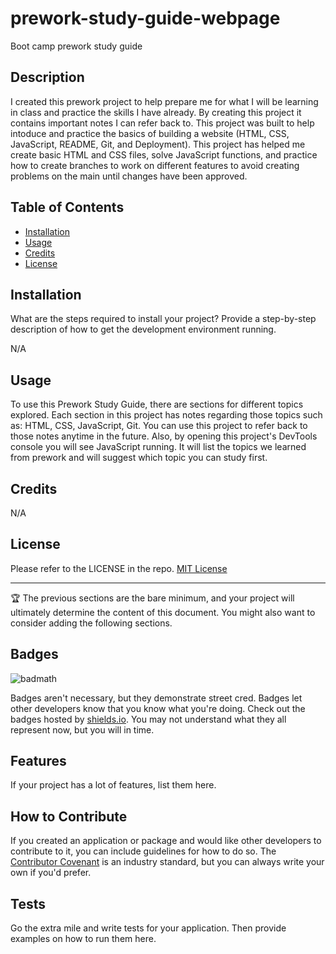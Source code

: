 # prework-study-guide-webpage
Boot camp prework study guide

## Description

I created this prework project to help prepare me for what I will be learning in class and practice the skills I have already. By creating this project it contains important notes I can refer back to. This project was built to help intoduce and practice the basics of building a website (HTML, CSS, JavaScript, README, Git, and Deployment). This project has helped me create basic HTML and CSS files, solve JavaScript functions, and practice how to create branches to work on different features to avoid creating problems on the main until changes have been approved.

## Table of Contents

- [Installation](#installation)
- [Usage](#usage)
- [Credits](#credits)
- [License](#license)

## Installation

What are the steps required to install your project? Provide a step-by-step description of how to get the development environment running.

N/A

## Usage

To use this Prework Study Guide, there are sections for different topics explored. Each section in this project has notes regarding those topics such as: HTML, CSS, JavaScript, Git. You can use this project to refer back to those notes anytime in the future. Also, by opening this project's DevTools console you will see JavaScript running. It will list the topics we learned from prework and will suggest which topic you can study first.



## Credits

N/A

## License

Please refer to the LICENSE in the repo.
[MIT License](https://choosealicense.com/licenses/mit/)


---

🏆 The previous sections are the bare minimum, and your project will ultimately determine the content of this document. You might also want to consider adding the following sections.

## Badges

![badmath](https://img.shields.io/github/languages/top/nielsenjared/badmath)

Badges aren't necessary, but they demonstrate street cred. Badges let other developers know that you know what you're doing. Check out the badges hosted by [shields.io](https://shields.io/). You may not understand what they all represent now, but you will in time.

## Features

If your project has a lot of features, list them here.

## How to Contribute

If you created an application or package and would like other developers to contribute to it, you can include guidelines for how to do so. The [Contributor Covenant](https://www.contributor-covenant.org/) is an industry standard, but you can always write your own if you'd prefer.

## Tests

Go the extra mile and write tests for your application. Then provide examples on how to run them here.
